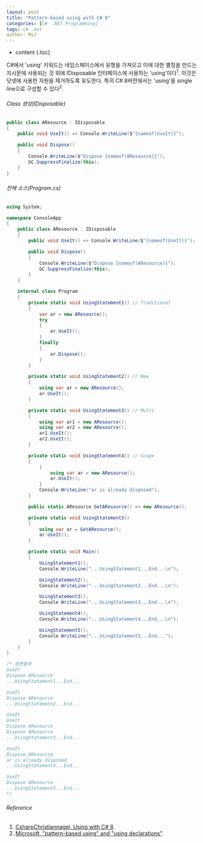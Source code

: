 ```yaml
---
layout: post
title: "Pattern-based using with C# 8"
categories: [C#ㆍ.NET Programming]
tags: c# .net
author: MsJ
---
```


* content
{:toc}

C#에서 'using' 키워드는 네임스페이스에서 유형을 가져오고 이에 대한 별칭을 만드는 지시문에 사용되는 것 외에 IDisposable 인터페이스에 사용하는 'using'이다<sup>1</sup>. 이것은 닷넷에 사용한 자원을 제거하도록 유도한다. 특히 C# 8버전에서는 'using'을 single line으로 구성할 수 있다<sup>2</sup>.

###### Class 생성(IDisposable)

```cs
public class AResource : IDisposable
{
    public void UseIt() => Console.WriteLine($"{nameof(UseIt)}");

    public void Dispose()
    {
        Console.WriteLine($"Dispose {nameof(AResource)}");
        GC.SuppressFinalize(this);
    }
}
```





###### 전체 소스(Program.cs)

```cs
using System;

namespace ConsoleApp
{
    public class AResource : IDisposable
    {
        public void UseIt() => Console.WriteLine($"{nameof(UseIt)}");

        public void Dispose()
        {
            Console.WriteLine($"Dispose {nameof(AResource)}");
            GC.SuppressFinalize(this);
        }
    }

    internal class Program
    {
        private static void UsingStatement1() // Traditional
        {
            var ar = new AResource();
            try
            {
                ar.UseIt();
            }
            finally
            {
                ar.Dispose();
            }
        }

        private static void UsingStatement2() // New
        {
            using var ar = new AResource();
            ar.UseIt();
        }

        private static void UsingStatement3() // Multi
        {
            using var ar1 = new AResource();
            using var ar2 = new AResource();
            ar1.UseIt();
            ar2.UseIt();
        }

        private static void UsingStatement4() // Scope
        {
            {
                using var ar = new AResource();
                ar.UseIt();
            }
            Console.WriteLine("ar is already disposed");
        }

        public static AResource GetAResource() => new AResource();

        private static void UsingStatement5()
        {
            using var ar = GetAResource();
            ar.UseIt();
        }

        private static void Main()
        {
            UsingStatement1();
            Console.WriteLine("...UsingStatement1...End...\n");

            UsingStatement2();
            Console.WriteLine("...UsingStatement2...End...\n");

            UsingStatement3();
            Console.WriteLine("...UsingStatement3...End...\n");

            UsingStatement4();
            Console.WriteLine("...UsingStatement4...End...\n");

            UsingStatement5();
            Console.WriteLine("...UsingStatement5...End...");
        }
    }
}

/* 화면출력
UseIt
Dispose AResource
...UsingStatement1...End...

UseIt
Dispose AResource
...UsingStatement2...End...

UseIt
UseIt
Dispose AResource
Dispose AResource
...UsingStatement3...End...

UseIt
Dispose AResource
ar is already disposed
...UsingStatement4...End...

UseIt
Dispose AResource
...UsingStatement5...End...
*/
```

###### Reference

1. [CsharpChristiannagel, Using with C# 8](https://csharp.christiannagel.com/2019/04/09/using/)
2. [Microsoft, "pattern-based using" and "using declarations"](https://docs.microsoft.com/en-us/dotnet/csharp/language-reference/proposals/csharp-8.0/using)
